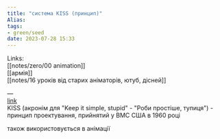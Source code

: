 ```yaml
---
title: "система KISS (принцип)"
Alias: 
tags:
- green/seed
date: 2023-07-28 15:33
---
```

Links:  
[[notes/zero/00 animation]]  
[[армія]]  
[[notes/16 уроків від старих аніматорів, ютуб, дісней]]

—  
[link](https://ru.wikipedia.org/wiki/KISS_(%D0%BF%D1%80%D0%B8%D0%BD%D1%86%D0%B8%D0%BF))  
KISS (акронім для "Keep it simple, stupid" - "Роби простіше, тупиця") - принцип проектування, прийнятий у ВМС США в 1960 році

 також використовується в анімації
  
 